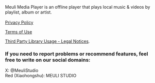 Meuli Media Player is an offline player that plays local music & videos by playlist, album or artist.
<br>
<br>
[Privacy Policy](Privacy.md)  

[Terms of Use](https://www.apple.com/legal/internet-services/itunes/dev/stdeula/) 

[Third Party Library Usage - Legal Notices](LegalNotices.md).

### If you need to report problems or recommend features, feel free to write on our social domains: 

X: @MeuliStudio
<br>
Red (Xiaohongshu): MEULI STUDIO
